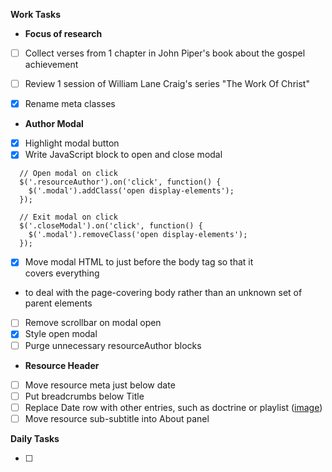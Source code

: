 **Work Tasks**

- **Focus of research**
- [ ] Collect verses from 1 chapter in John Piper's book about the gospel achievement
- [ ] Review 1 session of William Lane Craig's series "The Work Of Christ"

- [X] Rename meta classes

- **Author Modal**
- [X] Highlight modal button
- [X] Write JavaScript block to open and close modal

```
  // Open modal on click
  $('.resourceAuthor').on('click', function() {
    $('.modal').addClass('open display-elements');
  });

  // Exit modal on click
  $('.closeModal').on('click', function() {
    $('.modal').removeClass('open display-elements');
  });
```

- [X] Move modal HTML to just before the body tag so that it  covers everything
- to deal with the page-covering body rather than an unknown set of parent elements
- [ ] Remove scrollbar on modal open
- [X] Style open modal
- [ ] Purge  unnecessary resourceAuthor blocks

- **Resource Header**
- [ ] Move resource meta just below date
- [ ] Put breadcrumbs below Title
- [ ] Replace Date row with other entries, such as doctrine or playlist ([image](https://cdn4.wpbeginner.com/wp-content/uploads/2014/04/secondarytitle-preview1.png))
- [ ] Move resource sub-subtitle into About panel

**Daily Tasks**

- [ ]